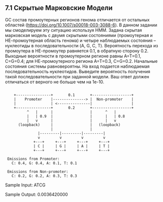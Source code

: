 ## 7.1 Скрытые Марковские Модели

GC состав промоутерных регионов генома отличается от остальных областей (https://doi.org/10.1007/s00018-003-3088-6). В данном задании мы смоделируем эту ситуацию используя HMM. Задана скрытая марковская модель с двумя скрытыми состояниями (промоутерная и НЕ-промоутерная область генома) и четыре наблюдаемых состояния – нуклеотиды в последовательности (A, G, C, T). Вероятность перехода из промоутера в НЕ-промоутер равняется 0.1, в обратную сторону 0.2. Выходные вероятности в промоутерном регионе равны A=T=0.1, C=G=0.4; для НЕ-промоутерного региона A=T=0.3, C=G=0.2. Начальные состояния системы равновероятны.
На вход подается наблюдаемая последовательность нуклеотидов. Выведите вероятность получения такой последовательности при заданной модели. Ваш ответ должен отличаться от верного не больше чем на 1e-10.

```

    +----------------+       0.1       +------------------+
    |    Promoter    |---------------> |  Non-promoter    |
    |                | <---------------|                  |
    +----------------+       0.2       +------------------+
          ^   |      |                 |      ^   |
          |   | 0.9  |                 |      |   | 0.8
          |   v      |                 |      |   v
      (loopback)     |                 |   (loopback)
                     |                 |
               |---------|---------|---------|
               v         v         v         v
             +---+     +---+     +---+     +---+
             | C |     | G |     | A |     | T |
             +---+     +---+     +---+     +---+

 Emissions from Promoter:
   C: 0.4, G: 0.4, A: 0.1, T: 0.1

 Emissions from Non-promoter:
   C: 0.2, G: 0.2, A: 0.3, T: 0.3
```

Sample Input:
ATCG

Sample Output:
0.0036420000

